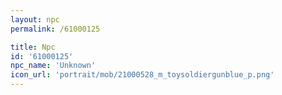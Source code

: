 ```yaml
---
layout: npc
permalink: /61000125

title: Npc
id: '61000125'
npc_name: 'Unknown'
icon_url: 'portrait/mob/21000528_m_toysoldiergunblue_p.png'
---
```

